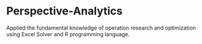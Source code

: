 # Perspective-Analytics
Applied the fundamental knowledge of operation research and optimization using Excel Solver and R programming language.
